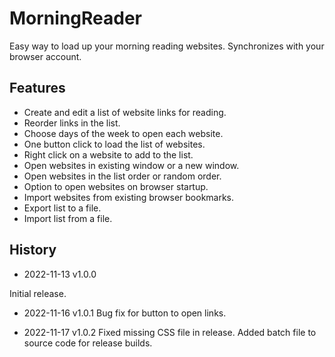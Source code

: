 # MorningReader

Easy way to load up your morning reading websites. Synchronizes with your browser account.

## Features

- Create and edit a list of website links for reading.
- Reorder links in the list.
- Choose days of the week to open each website.
- One button click to load the list of websites.
- Right click on a website to add to the list.
- Open websites in existing window or a new window.
- Open websites in the list order or random order.
- Option to open websites on browser startup.
- Import websites from existing browser bookmarks.
- Export list to a file.
- Import list from a file.

## History

- 2022-11-13 v1.0.0

Initial release.

- 2022-11-16 v1.0.1
Bug fix for button to open links.

- 2022-11-17 v1.0.2
Fixed missing CSS file in release.
Added batch file to source code for release builds.
